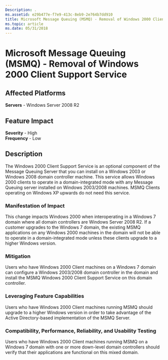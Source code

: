 ```yaml
---
Description: .
ms.assetid: e29b477e-f7e9-413c-8eb9-2e764b7dd910
title: Microsoft Message Queuing (MSMQ) - Removal of Windows 2000 Client Support Service
ms.topic: article
ms.date: 05/31/2018
---
```


# Microsoft Message Queuing (MSMQ) - Removal of Windows 2000 Client Support Service

## Affected Platforms

**Servers** - Windows Server 2008 R2  



## Feature Impact

 **Severity** - High  
**Frequency** - Low  

## Description

The Windows 2000 Client Support Service is an optional component of the Message Queuing Server that you can install on a Windows 2003 or Windows 2008 domain controller machine. This service allows Windows 2000 clients to operate in a domain-integrated mode with any Message Queuing server installed on Windows 2003/2008 machines. MSMQ Clients operating on Windows XP upwards do not need this service.

### Manifestation of Impact

This change impacts Windows 2000 when interoperating in a Windows 7 domain where all domain controllers are Windows Server 2008 R2. If a customer upgrades to the Windows 7 domain, the existing MSMQ applications on any Windows 2000 machines in the domain will not be able to operate in a domain-integrated mode unless these clients upgrade to a higher Windows version.

### Mitigation

Users who have Windows 2000 Client machines on a Windows 7 domain can configure a Windows 2003/2008 domain controller in the domain and install the MSMQ Windows 2000 Client Support Service on this domain controller.

### Leveraging Feature Capabilities

Users who have Windows 2000 Client machines running MSMQ should upgrade to a higher Windows version in order to take advantage of the Active Directory-based implementation of the MSMQ Server.

### Compatibility, Performance, Reliability, and Usability Testing

Users who have Windows 2000 Client machines running MSMQ on a Windows 7 domain with one or more down-level domain controllers should verify that their applications are functional on this mixed domain.

 

 




